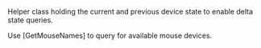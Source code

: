 Helper class holding the current and previous device state to enable delta state queries.

Use [GetMouseNames] to query for available mouse devices.